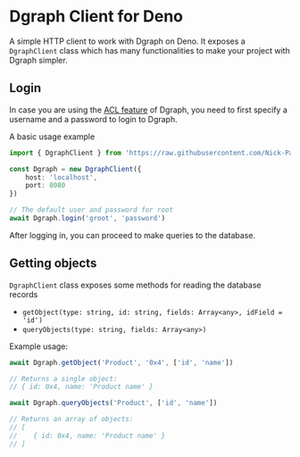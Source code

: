 # Dgraph Client for Deno

A simple HTTP client to work with Dgraph on Deno. It exposes a `DgraphClient` class which has many functionalities to make your project with Dgraph simpler.

## Login

In case you are using the [ACL feature](https://dgraph.io/docs/enterprise-features/access-control-lists/#enable-enterprise-acl-feature) of Dgraph, you need to first specify a username and a password to login to Dgraph.

A basic usage example

```ts
import { DgraphClient } from 'https://raw.githubusercontent.com/Nick-Pashkov/deno-dgraph-client/master/mod.ts'

const Dgraph = new DgraphClient({
    host: 'localhost',
    port: 8080
})

// The default user and password for root
await Dgraph.login('groot', 'password')
```
After logging in, you can proceed to make queries to the database.

## Getting objects
`DgraphClient` class exposes some methods for reading the database records

- `getObject(type: string, id: string, fields: Array<any>, idField = 'id')`
- `queryObjects(type: string, fields: Array<any>)`

Example usage:
```ts
await Dgraph.getObject('Product', '0x4', ['id', 'name'])

// Returns a single object:
// { id: 0x4, name: 'Product name' }
```

```ts
await Dgraph.queryObjects('Product', ['id', 'name'])

// Returns an array of objects:
// [
//    { id: 0x4, name: 'Product name' }
// ]
```